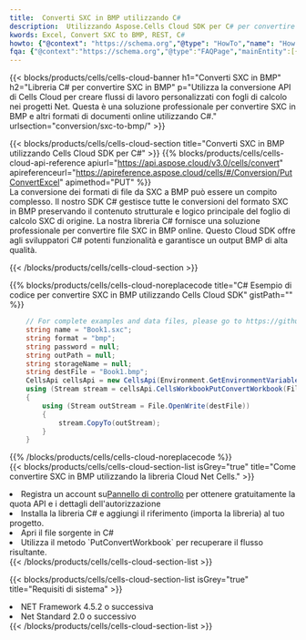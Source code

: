 ```yaml
---
title:  Converti SXC in BMP utilizzando C#
description:  Utilizzando Aspose.Cells Cloud SDK per C# per convertire un file in formato SXC in un file in formato BMP.
kwords: Excel, Convert SXC to BMP, REST, C#
howto: {"@context": "https://schema.org","@type": "HowTo","name": "How to convert SXC to BMP using the Cells Cloud Net library.","description": "How to convert SXC to BMP using the Cells Cloud Net library.","image": {"@type": "ImageObject"},"url": "/net/conversion/sxc-to-bmp/","step": [{ "@type": "HowToStep","name": "How to convert SXC to BMP using the Cells Cloud Net library. step 1", "image": {"@type": "ImageObject",},"url": "/net/conversion/sxc-to-bmp/","text": "Register an account at <a href='https://dashboard.aspose.cloud/'>Dashboard</a> to get free API quota & authorization details",},{ "@type": "HowToStep","name": "How to convert SXC to BMP using the Cells Cloud Net library. step 1", "image": {"@type": "ImageObject",},"url": "/net/conversion/sxc-to-bmp/","text": "Install C# library and add the reference (import the library) to your project.",},{ "@type": "HowToStep","name": "How to convert SXC to BMP using the Cells Cloud Net library. step 1", "image": {"@type": "ImageObject",},"url": "/net/conversion/sxc-to-bmp/","text": "Open the source file in C#",},{ "@type": "HowToStep","name": "How to convert SXC to BMP using the Cells Cloud Net library. step 1", "image": {"@type": "ImageObject",},"url": "/net/conversion/sxc-to-bmp/","text": "Use the `PutConvertWorkbook` method to retrieve the resulting stream.",}, ],"supply": {"@type": "HowToSupply","name": "document"},"tool": [{"@type": "HowToTool","name": "Visual Studio, Visual Studio Code, Rider "},{"@type": "HowToTool","name": "Aspose Cells"}],"totalTime": "PT6M"}
fqa: {"@context":"https://schema.org","@type":"FAQPage","mainEntity":[{"@type":"Question","name":"Why convert file formats in C# using REST API?","acceptedAnswer":{"@type":"Answer","text":"Documents are encoded in many ways, and some files may be incompatible with the software you use. To open and read such files, just convert them to appropriate file formats.<br/><ol><li>Install .NET SDK and add the reference (import the library) to your project.</li><li>Open the source file in C# using REST API.</li><li>Call the PutConvertWorkbookRequest() method, passing an output filename with required extension.</li><li>Get the result of conversion as a separate file.</li></ol>"}},{"@type":"Question","name":"What file formats can I convert with your C# library?","acceptedAnswer":{"@type":"Answer","text":"We support a variety of file formats for conversion using .NET library, including XLSX, Excel, xls , PDF, CSV, HTML, Markdown, XML, PNG, JPG, TIFF, Json, TXT and many more."}},{"@type":"Question","name":"What is the maximum allowed file size for conversion using this .NET library?","acceptedAnswer":{"@type":"Answer","text":"There are no file size limits for format conversions using .NET library."}}]}
---
```

{{< blocks/products/cells/cells-cloud-banner h1="Converti SXC in BMP" h2="Libreria C# per convertire SXC in BMP" p="Utilizza la conversione API di Cells Cloud per creare flussi di lavoro personalizzati con fogli di calcolo nei progetti Net. Questa è una soluzione professionale per convertire SXC in BMP e altri formati di documenti online utilizzando C#." urlsection="conversion/sxc-to-bmp/" >}}

{{< blocks/products/cells/cells-cloud-section title="Converti SXC in BMP utilizzando Cells Cloud SDK per C#" >}}
{{% blocks/products/cells/cells-cloud-api-reference apiurl="https://api.aspose.cloud/v3.0/cells/convert" apireferenceurl="https://apireference.aspose.cloud/cells/#/Conversion/PutConvertExcel" apimethod="PUT" %}}
<br/>
La conversione dei formati di file da SXC a BMP può essere un compito complesso. Il nostro SDK C# gestisce tutte le conversioni del formato SXC in BMP preservando il contenuto strutturale e logico principale del foglio di calcolo SXC di origine. La nostra libreria C# fornisce una soluzione professionale per convertire file SXC in BMP online. Questo Cloud SDK offre agli sviluppatori C# potenti funzionalità e garantisce un output BMP di alta qualità.

{{< /blocks/products/cells/cells-cloud-section >}}

{{% blocks/products/cells/cells-cloud-noreplacecode title="C# Esempio di codice per convertire SXC in BMP utilizzando Cells Cloud SDK" gistPath="" %}}
 
```cs
    // For complete examples and data files, please go to https://github.com/aspose-cells-cloud/aspose-cells-cloud-dotnet/
    string name = "Book1.sxc";
    string format = "bmp";
    string password = null;
    string outPath = null;
    string storageName = null;
    string destFile = "Book1.bmp";
    CellsApi cellsApi = new CellsApi(Environment.GetEnvironmentVariable("ProductClientId"), Environment.GetEnvironmentVariable("ProductClientSecret"));
    using (Stream stream = cellsApi.CellsWorkbookPutConvertWorkbook(File.OpenRead(name), format, password, outPath, storageName))
    {
        using (Stream outStream = File.OpenWrite(destFile))
        {
            stream.CopyTo(outStream);
        }
    }
```
 
{{% /blocks/products/cells/cells-cloud-noreplacecode %}}
<br/>
{{< blocks/products/cells/cells-cloud-section-list isGrey="true" title="Come convertire SXC in BMP utilizzando la libreria Cloud Net Cells." >}}
<li> Registra un account su<a href="https://dashboard.aspose.cloud/">Pannello di controllo</a> per ottenere gratuitamente la quota API e i dettagli dell'autorizzazione</li>
<li>Installa la libreria C# e aggiungi il riferimento (importa la libreria) al tuo progetto.</li>
<li>Apri il file sorgente in C#</li>
<li>Utilizza il metodo `PutConvertWorkbook` per recuperare il flusso risultante.</li>
{{< /blocks/products/cells/cells-cloud-section-list >}}

{{< blocks/products/cells/cells-cloud-section-list isGrey="true" title="Requisiti di sistema" >}}
<li>NET Framework 4.5.2 o successiva</li>
<li>Net Standard 2.0 o successivo</li>
{{< /blocks/products/cells/cells-cloud-section-list >}}
